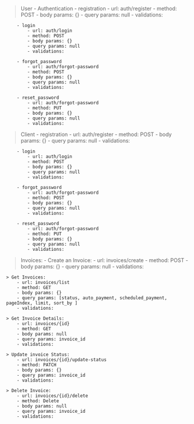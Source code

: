 > User
    - Authentication
        - registration
            - url: auth/register
            - method: POST
            - body params: {}
            - query params: null
            - validations:

        - login
            - url: auth/login
            - method: POST
            - body params: {}
            - query params: null
            - validations:

        - forgot_password
            - url: auth/forgot-password
            - method: POST
            - body params: {}
            - query params: null
            - validations:

        - reset_password
            - url: auth/forgot-password
            - method: PUT
            - body params: {}
            - query params: null
            - validations:

> Client
    - registration
            - url: auth/register
            - method: POST
            - body params: {}
            - query params: null
            - validations:

        - login
            - url: auth/login
            - method: POST
            - body params: {}
            - query params: null
            - validations:

        - forgot_password
            - url: auth/forgot-password
            - method: POST
            - body params: {}
            - query params: null
            - validations:

        - reset_password
            - url: auth/forgot-password
            - method: PUT
            - body params: {}
            - query params: null
            - validations:

> Invoices:
    - Create an Invoice:
        - url: invoices/create
        - method: POST
        - body params: {}
        - query params: null
        - validations:

    > Get Invoices:
        - url: invoices/list
        - method: GET
        - body params: {}
        - query params: [status, auto_payment, scheduled_payment, pageIndex, limit, sort_by ]
        - validations:

    > Get Invoice Details:
        - url: invoices/{id}
        - method: GET
        - body params: null
        - query params: invoice_id
        - validations:

    > Update invoice Status:
        - url: invoices/{id}/update-status
        - method: PATCH
        - body params: {}
        - query params: invoice_id
        - validations:

    > Delete Invoice:
        - url: invoices/{id}/delete
        - method: Delete
        - body params: null
        - query params: invoice_id
        - validations:

> 
